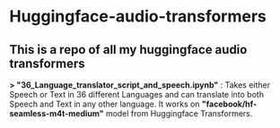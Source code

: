 # Huggingface-audio-transformers
## This is a repo of all my huggingface audio transformers 
**> "36_Language_translator_script_and_speech.ipynb"** : Takes either Speech or Text in 36 different Languages and can translate into both Speech and Text in any other language. It works on **"facebook/hf-seamless-m4t-medium"** model from Huggingface Transformers.
